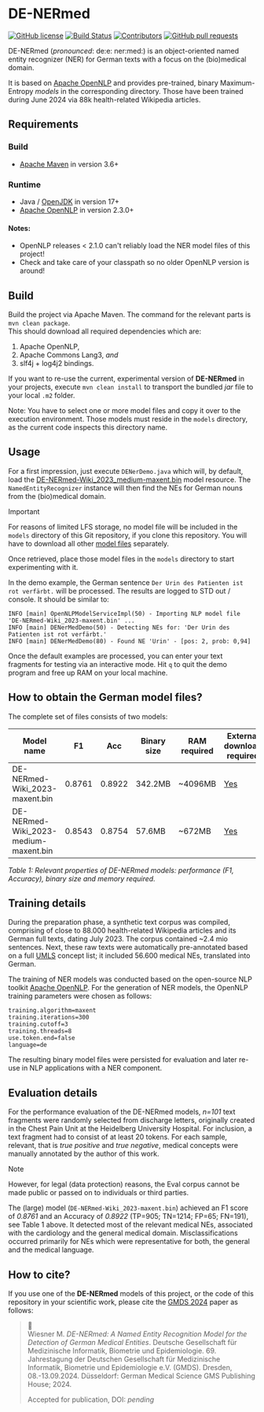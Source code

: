 # DE-NERmed

[![GitHub license](https://img.shields.io/badge/license-Apache%202-blue.svg)](https://raw.githubusercontent.com/mawiesne/DE-NERmed/main/LICENSE)
[![Build Status](https://github.com/mawiesne/DE-NERmed/actions/workflows/maven.yml/badge.svg)](https://github.com/mawiesne/DE-NERmed/actions)
[![Contributors](https://img.shields.io/github/contributors/mawiesne/DE-NERmed)](https://github.com/mawiesne/DE-NERmed/graphs/contributors)
[![GitHub pull requests](https://img.shields.io/github/issues-pr-raw/mawiesne/DE-NERmed.svg)](https://github.com/mawiesne/DE-NERmed/pulls)

DE-NERmed (_pronounced_: de:e: ner:med:) is an object-oriented named entity recognizer (NER) for German texts with a focus on the (bio)medical domain.
                
It is based on [Apache OpenNLP](https://github.com/apache/opennlp) and provides pre-trained, binary Maximum-Entropy _models_ in the corresponding directory. Those have been trained during June 2024 via 88k health-related Wikipedia articles.

## Requirements

### Build
- [Apache Maven](https://maven.apache.org) in version 3.6+

### Runtime
- Java / [OpenJDK](https://adoptium.net/de/) in version 17+
- [Apache OpenNLP](https://github.com/apache/opennlp) in version 2.3.0+ 
 
#### Notes: 
- OpenNLP releases < 2.1.0 can't reliably load the NER model files of this project! 
- Check and take care of your classpath so no older OpenNLP version is around!

## Build
Build the project via Apache Maven. 
The command for the relevant parts is `mvn clean package`.   
This should download all required dependencies which are:

1. Apache OpenNLP, 
2. Apache Commons Lang3, _and_  
3. slf4j + log4j2 bindings.

If you want to re-use the current, experimental version of **DE-NERmed** in your projects, 
execute `mvn clean install` to transport the bundled _jar_ file to your local `.m2` folder.

Note: 
You have to select one or more model files and copy it over to the execution environment.
Those models must reside in the `models` directory, as the current code inspects this directory name.
     
## Usage
For a first impression, just execute `DENerDemo.java` which will, by default, load the [DE-NERmed-Wiki_2023_medium-maxent.bin](https://download.it.hs-heilbronn.de/de-nermed/DE-NERmed-Wiki_2023_medium-maxent.bin) 
model resource. The `NamedEntityRecognizer` instance will then find the NEs for German nouns from the (bio)medical domain.

> [!IMPORTANT]  
> For reasons of limited LFS storage, no model file will be included in the `models` directory of this Git repository, if you clone this repository.
> You will have to download all other [model files](https://download.it.hs-heilbronn.de/de-nermed/) separately.

Once retrieved, place those model files in the `models` directory to start experimenting with it.

In the demo example, the German sentence `Der Urin des Patienten ist rot verfärbt.` will be processed. 
The results are logged to STD out / console. It should be similar to:
 
```
INFO [main] OpenNLPModelServiceImpl(50) - Importing NLP model file 'DE-NERmed-Wiki_2023-maxent.bin' ...
INFO [main] DENerMedDemo(50) - Detecting NEs for: 'Der Urin des Patienten ist rot verfärbt.'
INFO [main] DENerMedDemo(80) - Found NE 'Urin' - [pos: 2, prob: 0,94]
```

Once the default examples are processed, you can enter your text fragments for testing via an interactive mode.
Hit `q` to quit the demo program and free up RAM on your local machine.

## How to obtain the German model files?
The complete set of files consists of two models:
     
| Model name                              | F1     | Acc    | Binary size | RAM required | External download required                                                                |
|-----------------------------------------|--------|--------|-------------|--------------|-------------------------------------------------------------------------------------------|
| DE-NERmed-Wiki_2023-maxent.bin          | 0.8761 | 0.8922 | 342.2MB     | ~4096MB      | [Yes](https://download.it.hs-heilbronn.de/de-nermed/DE-NERmed-Wiki_2023-maxent.bin)        |
| DE-NERmed-Wiki_2023-medium-maxent.bin   | 0.8543 | 0.8754 | 57.6MB      | ~672MB       | [Yes](https://download.it.hs-heilbronn.de/de-nermed/DE-NERmed-Wiki_2023_medium-maxent.bin) |

_Table 1: Relevant properties of DE-NERmed models: performance (F1, Accuracy), binary size and memory required._

## Training details
During the preparation phase, a synthetic text corpus was compiled, comprising of close to 88.000 health-related Wikipedia articles 
and its German full texts, dating July 2023. The corpus contained ~2.4 mio sentences.
Next, these raw texts were automatically pre-annotated based on a full [UMLS](https://www.nlm.nih.gov/research/umls/index.html) concept list; 
it included 56.600 medical NEs, translated into German.

The training of NER models was conducted based on the open-source NLP toolkit [Apache OpenNLP](https://opennlp.apache.org).
For the generation of NER models, the OpenNLP training parameters were chosen as follows:

```
training.algorithm=maxent
training.iterations=300
training.cutoff=3
training.threads=8
use.token.end=false
language=de
```

The resulting binary model files were persisted for evaluation and later re-use in NLP
applications with a NER component.


## Evaluation details
For the performance evaluation of the DE-NERmed models, _n=101_ text fragments were randomly selected from discharge letters, originally created in the Chest Pain Unit at the Heidelberg University Hospital.
For inclusion, a text fragment had to consist of at least 20 tokens. For each sample, relevant, that is _true positive_ and _true negative_, medical concepts were manually annotated by the author of this work.

> [!NOTE]  
> However, for legal (data protection) reasons, the Eval corpus cannot be made public or passed on to individuals or third parties.


The (large) model (`DE-NERmed-Wiki_2023-maxent.bin`) achieved an F1 score of _0.8761_ and an Accuracy of _0.8922_ (TP=905; TN=1214; FP=65; FN=191), see Table 1 above. 
It detected most of the relevant medical NEs, associated with the cardiology and the general medical domain.
Misclassifications occurred primarily for NEs which were representative for both, the general and the medical language.


## How to cite?
If you use one of the **DE-NERmed** models of this project, or the code of this repository in your scientific work, please cite the
[GMDS 2024](https://gesundheit-gemeinsam.de) paper as follows:

> :memo: <br>
Wiesner M. _DE-NERmed: A Named Entity Recognition Model for the Detection of German Medical Entities_.
Deutsche Gesellschaft für Medizinische Informatik, Biometrie und Epidemiologie. 69. Jahrestagung der Deutschen Gesellschaft für Medizinische Informatik, Biometrie und Epidemiologie e.V. (GMDS). 
>Dresden, 08.-13.09.2024. Düsseldorf: German Medical Science GMS Publishing House; 2024.
> 
> Accepted for publication, DOI: _pending_
